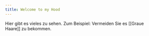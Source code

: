 ```yaml
---
title: Welcome to my Hood
---
```


Hier gibt es vieles zu sehen. Zum Beispiel: Vermeiden Sie es [[Graue Haare]] zu bekommen. 



